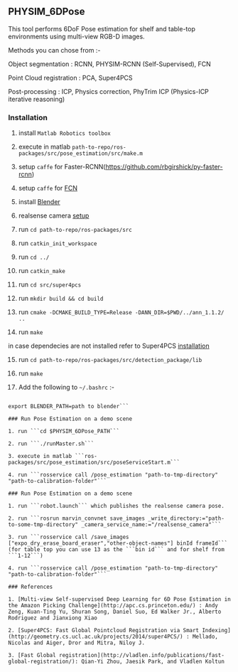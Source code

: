 ## PHYSIM_6DPose
This tool performs 6DoF Pose estimation for shelf and table-top environments using multi-view RGB-D images.

Methods you can chose from :-

Object segmentation : RCNN, PHYSIM-RCNN (Self-Supervised), FCN

Point Cloud registration : PCA, Super4PCS

Post-processing : ICP, Physics correction, PhyTrim ICP (Physics-ICP iterative reasoning)

### Installation

1. install ```Matlab Robotics toolbox```

2. execute in matlab ```path-to-repo/ros-packages/src/pose_estimation/src/make.m```

3. setup ```caffe``` for Faster-RCNN(https://github.com/rbgirshick/py-faster-rcnn)

4. setup ```caffe``` for [FCN](https://github.com/andyzeng/apc-vision-toolbox)

5. install [Blender](https://www.blender.org/features/releases/2-78/)

6. realsense camera [setup](https://github.com/IntelRealSense/librealsense/blob/master/doc/installation.md)

7. run ```cd path-to-repo/ros-packages/src```

8. run ```catkin_init_workspace```

9. run ```cd ../```

10. run ```catkin_make```

11. run ```cd src/super4pcs```

12. run ```mkdir build && cd build```

13. run ```cmake -DCMAKE_BUILD_TYPE=Release -DANN_DIR=$PWD/../ann_1.1.2/ ..```

14. run ```make```

in case dependecies are not installed refer to Super4PCS [installation](https://github.com/nmellado/Super4PCS/wiki/Compilation)

15. run ```cd path-to-repo/ros-packages/src/detection_package/lib```

16. run ```make```

17. Add the following to ```~/.bashrc``` :-

```export PHYSIM_6DPose_PATH=path to PHYSIM_6DPose repository

export BLENDER_PATH=path to blender```

### Run Pose Estimation on a demo scene

1. run ```cd $PHYSIM_6DPose_PATH```

2. run ```./runMaster.sh```

3. execute in matlab ```ros-packages/src/pose_estimation/src/poseServiceStart.m```

4. run ```rosservice call /pose_estimation "path-to-tmp-directory" "path-to-calibration-folder"```

### Run Pose Estimation on a demo scene

1. run ```robot.launch``` which publishes the realsense camera pose.

2. run ```rosrun marvin_convnet save_images _write_directory:="path-to-some-tmp-directory" _camera_service_name:="/realsense_camera"```

3. run ```rosservice call /save_images ["expo_dry_erase_board_eraser","other-object-names"] binId frameId``` (for table top you can use 13 as the ```bin id``` and for shelf from ```1-12```)

4. run ```rosservice call /pose_estimation "path-to-tmp-directory" "path-to-calibration-folder"```

### References 

1. [Multi-view Self-supervised Deep Learning for 6D Pose Estimation in the Amazon Picking Challenge](http://apc.cs.princeton.edu/) : Andy Zeng, Kuan-Ting Yu, Shuran Song, Daniel Suo, Ed Walker Jr., Alberto Rodriguez and Jianxiong Xiao 

2. [Super4PCS: Fast Global Pointcloud Registration via Smart Indexing](http://geometry.cs.ucl.ac.uk/projects/2014/super4PCS/) : Mellado, Nicolas and Aiger, Dror and Mitra, Niloy J. 

3. [Fast Global registration](http://vladlen.info/publications/fast-global-registration/): Qian-Yi Zhou, Jaesik Park, and Vladlen Koltun 
